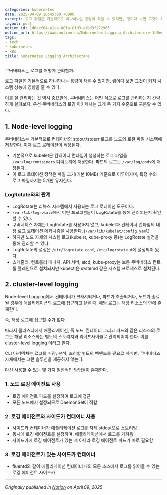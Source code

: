 ```yaml
---
categories: kubernetes
date: 2025-04-09 10:45:00 +0000
excerpt: 로그 파일은 기본적으로 하나하나는 용량이 작을 수 있지만, 쌓이다 보면 그것이 커져 시스템 성능에 영향을 줄 수 있다.
layout: post
notion_id: 1d0eef64-a1ca-80fa-8fd3-e1bd3f272965
notion_url: https://www.notion.so/Kubernetes-Logging-Architecture-1d0eef64a1ca80fa8fd3e1bd3f272965
tags:
- tech
- kubernetes
- k8s
title: Kubernetes Logging Architecture
---
```


쿠버네티스는 로그를 어떻게 관리할까.


<!--more-->
로그 파일은 기본적으로 하나하나는 용량이 작을 수 있지만, 쌓이다 보면 그것이 커져 시스템 성능에 영향을 줄 수 있다.

이를 잘 관리하는 것 역시 중요한데, 쿠버네티스는 어떤 식으로 로그를 관리하는지 간략하게 살펴보자.
우선 쿠버네티스의 로깅 아키텍처는 크게 두 가지 수준으로 구분할 수 있다.

## 1. Node-level logging

쿠버네티스는 기본적으로 컨테이너의 stdout/stderr 로그를 노드의 로컬 파일 시스템에 저장한다. 이때 로그 로테이션이 적용된다.

- 기본적으로 kubelet은 컨테이너 런타임이 생성하는 로그 파일을 `/var/log/containers` 디렉토리에 저장한다. 파드의 로그는 `/var/log/pods`에 저장된다.
- 이 로그 로테이션 정책은 파일 크기(기본 10MB) 기준으로 이루어지며, 특정 수의 로그 파일까지는 5개만 유지한다.
### LogRotate와의 관계

- LogRotate는 리눅스 시스템에서 사용되는 로그 로테이션 도구이다.
- `/var/lib/logrotate`에서 어떤 프로그램들이 LogRotate를 통해 관리되는지 확인할 수 있다.
- 쿠버네티스 자체는 LogRotate를 사용하지 않고, kubelet과 컨테이너 런타임의 내장 로그 로테이션 메커니즘을 사용한다. (`/var/lib/kubelet/config.yaml`)
- 하지만 노드 자체의 시스템 로그(kubelet, kube-proxy 등)는 LogRotate 설정을 통해 관리할 수 있다.
- LogRotate의 설정은 `/etc/logrotate.conf`, `/etc/logrotate.d`에 설정되어 있다.
- 스케줄러, 컨트롤러 매니저, API 서버, etcd, kube-proxy는 보통 쿠버네티스 컨트롤 플레인으로 설치되지만 kubectl은 systemd 같은 시스템 프로세스로 설치된다.
## 2. cluster-level logging

Node-level Logging에서 컨테이너가 크래시되거나, 파드가 축출되거나, 노드가 종료될 경우에 애플리케이션의 로그에 접근하고 싶을 때, 해당 로그는 해당 리소스의 안에 존재한다.

즉, 해당 로그에 접근할 수가 없다.

따라서 클러스터에서 애플리케이션, 즉 노드, 컨테이너 그리고 파드와 같은 리소스의 로그는 해당 리소스와는 별도의 스토리지와 라이프사이클로 관리되어야 한다. 이를 cluster-level logging 이라고 한다.

CLI 아키텍처는 로그를 저장, 분석, 조회할 별도의 백엔드를 필요로 하지만, 쿠버네티스 자체에서는 그런 솔루션을 제공하지 않는다.

다신 사용할 수 있는 몇 가지 일반적인 방법들이 존재한다.

### 1. 노드 로깅 에이전트 사용

- 로깅 에이전트 파드를 설정하여 로그에 접근
- 모든 노드에서 설정되므로 DaemonSet이 적합
### 2. 로깅 에이전트와 사이드카 컨테이너 사용

- 사이드카 컨테이너가 애플리케이션 로그를 자체 stdout으로 스트리밍
- 동시에 로깅 에이전트를 설정하며, 애플리케이션에서 로그를 가져옴
- 사이드카에 로깅 에이전트가 있는 게 아니라 로깅 에이전트 파드가 따로 필요함
### 3. 로깅 에이전트가 있는 사이드카 컨테이너

- fluentd와 같이 애플리케이션 컨테이너 내의 모든 소스에서 로그를 읽어들 수 있는 로깅 에이전트 사이드카

---

*Originally published in [Notion](https://www.notion.so/Kubernetes-Logging-Architecture-1d0eef64a1ca80fa8fd3e1bd3f272965) on April 09, 2025*